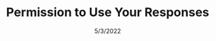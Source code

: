 ---
title: Permission to Use Your Responses
authors: Eva Anderson & Jon Stapleton
date: 5/3/2022
type: quiz
---